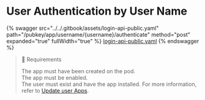 # User Authentication by User Name

{% swagger src="../../.gitbook/assets/login-api-public.yaml" path="/pubkey/app/username/{username}/authenticate" method="post" expanded="true" fullWidth="true" %}
[login-api-public.yaml](../../.gitbook/assets/login-api-public.yaml)
{% endswagger %}

> 📘 Requirements
>
> The app must have been created on the pod.\
> The app must be enabled.\
> The user must exist and have the app installed. For more information, refer to [Update user Apps](ref:update-user-apps).
